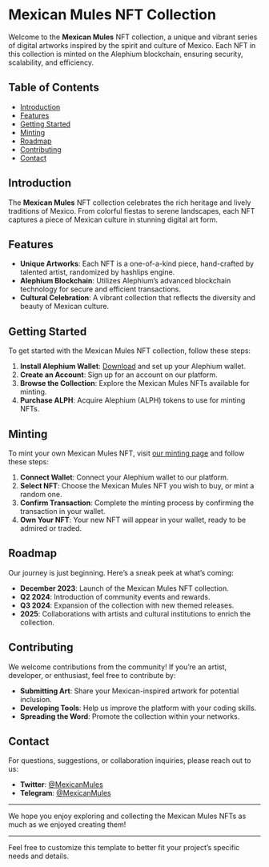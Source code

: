 # Mexican Mules NFT Collection

Welcome to the **Mexican Mules** NFT collection, a unique and vibrant series of digital artworks inspired by the spirit and culture of Mexico. Each NFT in this collection is minted on the Alephium blockchain, ensuring security, scalability, and efficiency.

## Table of Contents

- [Introduction](#introduction)
- [Features](#features)
- [Getting Started](#getting-started)
- [Minting](#minting)
- [Roadmap](#roadmap)
- [Contributing](#contributing)
- [Contact](#contact)

## Introduction

The **Mexican Mules** NFT collection celebrates the rich heritage and lively traditions of Mexico. From colorful fiestas to serene landscapes, each NFT captures a piece of Mexican culture in stunning digital art form.

## Features

- **Unique Artworks**: Each NFT is a one-of-a-kind piece, hand-crafted by talented artist, randomized by hashlips engine.
- **Alephium Blockchain**: Utilizes Alephium’s advanced blockchain technology for secure and efficient transactions.
- **Cultural Celebration**: A vibrant collection that reflects the diversity and beauty of Mexican culture.

## Getting Started

To get started with the Mexican Mules NFT collection, follow these steps:

1. **Install Alephium Wallet**: [Download](https://alephium.org/#wallets) and set up your Alephium wallet.
2. **Create an Account**: Sign up for an account on our platform.
3. **Browse the Collection**: Explore the Mexican Mules NFTs available for minting.
4. **Purchase ALPH**: Acquire Alephium (ALPH) tokens to use for minting NFTs.

## Minting

To mint your own Mexican Mules NFT, visit [our minting page](https://deadrare.io/collection/mexcican-mules) and follow these steps:

1. **Connect Wallet**: Connect your Alephium wallet to our platform.
2. **Select NFT**: Choose the Mexican Mules NFT you wish to buy, or mint a random one.
3. **Confirm Transaction**: Complete the minting process by confirming the transaction in your wallet.
4. **Own Your NFT**: Your new NFT will appear in your wallet, ready to be admired or traded.

## Roadmap

Our journey is just beginning. Here’s a sneak peek at what’s coming:

- **December 2023**: Launch of the Mexican Mules NFT collection.
- **Q2 2024**: Introduction of community events and rewards.
- **Q3 2024**: Expansion of the collection with new themed releases.
- **2025**: Collaborations with artists and cultural institutions to enrich the collection.

## Contributing

We welcome contributions from the community! If you’re an artist, developer, or enthusiast, feel free to contribute by:

- **Submitting Art**: Share your Mexican-inspired artwork for potential inclusion.
- **Developing Tools**: Help us improve the platform with your coding skills.
- **Spreading the Word**: Promote the collection within your networks.

## Contact

For questions, suggestions, or collaboration inquiries, please reach out to us:

- **Twitter**: [@MexicanMules](https://twitter.com/MexcicanMules)
- **Telegram**: [@MexicanMules](https://t.me/MexcicanMules)

---

We hope you enjoy exploring and collecting the Mexican Mules NFTs as much as we enjoyed creating them!

---

Feel free to customize this template to better fit your project’s specific needs and details.
